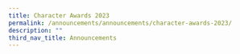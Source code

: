 ```yaml
---
title: Character Awards 2023
permalink: /announcements/announcements/character-awards-2023/
description: ""
third_nav_title: Announcements
---
```

